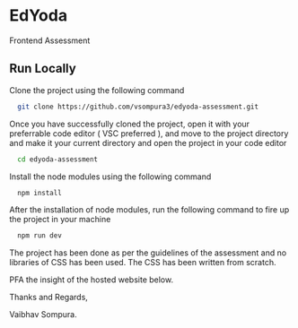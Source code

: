 # EdYoda

Frontend Assessment

## Run Locally

Clone the project using the following command

```bash
  git clone https://github.com/vsompura3/edyoda-assessment.git
```

Once you have successfully cloned the project, open it with your preferrable
code editor ( VSC preferred ), and move to the project directory and make it
your current directory and open the project in your code editor

```bash
  cd edyoda-assessment
```

Install the node modules using the following command

```bash
  npm install
```

After the installation of node modules, run the following command to fire up the
project in your machine

```bash
  npm run dev
```

The project has been done as per the guidelines of the assessment and no
libraries of CSS has been used. The CSS has been written from scratch.

PFA the insight of the hosted website below.

<!-- https://pagespeed.web.dev/analysis/https-edyoda-tanupam-netlify-app/v5wmy60v3i?form_factor=desktop -->

Thanks and Regards,

Vaibhav Sompura.

